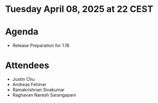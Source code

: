 # Tuesday April 08, 2025 at 22 CEST

# Agenda
* Release Preparation for 1.18

# Attendees
* Justin Chu
* Andreas Fehlner
* Ramakrishnan Sivakumar
* Raghavan Naresh Sarangapani
